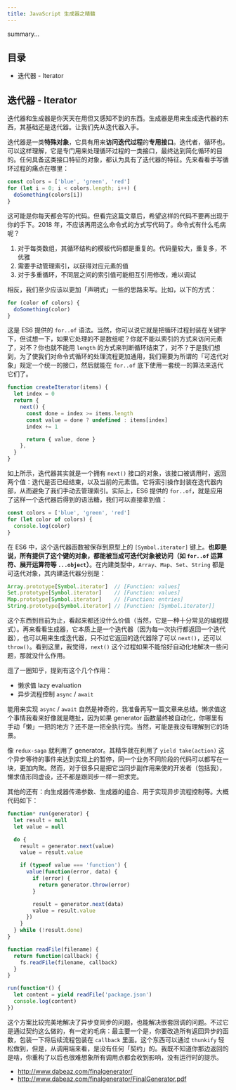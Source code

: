 ```yaml
---
title: JavaScript 生成器之精髓
---
```


summary...

## 目录

* 迭代器 - Iterator

## 迭代器 - Iterator

迭代器和生成器是你天天在用但又感知不到的东西。生成器是用来生成迭代器的东西，其基础还是迭代器。让我们先从迭代器入手。

迭代器是一类**特殊对象**，它具有用来**访问迭代过程**的**专用接口**。迭代者，循环也。可以这样理解，它是专门用来处理循环过程的一类接口，最终达到简化循环的目的。任何具备这类接口特征的对象，都认为具有了迭代器的特征。先来看看手写循环过程的痛点在哪里：

```javascript
const colors = ['blue', 'green', 'red']
for (let i = 0; i < colors.length; i++) {
  doSomething(colors[i])
}
```

这可能是你每天都会写的代码。但看完这篇文章后，希望这样的代码不要再出现于你的手下。2018 年，不应该再用这么命令式的方式写代码了。命令式有什么毛病呢？

1.  对于每类数组，其循环结构的模板代码都是重复的。代码量较大，重复多，不优雅
2.  需要手动管理索引，以获得对应元素的值
3.  对于多重循环，不同层之间的索引值可能相互引用修改，难以调试

相反，我们至少应该以更加「声明式」一些的思路来写。比如，以下的方式：

```javascript
for (color of colors) {
  doSomething(color)
}
```

这是 ES6 提供的 `for..of` 语法。当然，你可以说它就是把循环过程封装在关键字下，但试想一下，如果它处理的不是数组呢？你就不能以索引的方式来访问元素了，对不？你也就不能用 `length` 的方式来判断循环结束了，对不？于是我们想到，为了使我们对命令式循环的处理流程更加通用，我们需要为所谓的「可迭代对象」规定一个统一的接口，然后就能在 `for..of` 底下使用一套统一的算法来迭代它们了。

```javascript
function createIterator(items) {
  let index = 0
  return {
    next() {
      const done = index >= items.length
      const value = done ? undefined : items[index]
      index += 1

      return { value, done }
    },
  }
}
```

如上所示，迭代器其实就是一个拥有 `next()` 接口的对象，该接口被调用时，返回两个值：迭代是否已经结束，以及当前的元素值。它将索引操作封装在迭代器内部，从而避免了我们手动去管理索引。实际上，ES6 提供的 `for..of`，就是应用了这样一个迭代器后得到的语法糖，我们可以直接拿到值：

```javascript
const colors = ['blue', 'green', 'red']
for (let color of colors) {
  console.log(color)
}
```

在 ES6 中，这个迭代器函数被保存到原型上的 `[Symbol.iterator]` 键上。**也即是说，所有提供了这个键的对象，都能被当成可迭代对象被访问（如 `for..of` 运算符、展开运算符等 `...object`）**。在内建类型中，`Array`、`Map`、`Set`、`String` 都是可迭代对象，其内建迭代器分别是：

<!-- prettier-ignore-start -->
```javascript
Array.prototype[Symbol.iterator]  // [Function: values]
Set.prototype[Symbol.iterator]    // [Function: values]
Map.prototype[Symbol.iterator]    // [Function: entries]
String.prototype[Symbol.iterator] // [Function: [Symbol.iterator]]
```
<!-- prettier-ignore-end -->

这个东西到目前为止，看起来都还没什么价值（当然，它是一种十分常见的编程模式）。再来看看生成器，它本质上是一个迭代器（因为每一次执行都返回一个迭代器），也可以用来生成迭代器，只不过它返回的迭代器除了可以 `next()`，还可以 `throw()`。看到这里，我觉得，`next()` 这个过程如果不能恰好自动化地解决一些问题，那就没什么作用。

逛了一圈知乎，提到有这个几个作用：

* 懒求值 lazy evaluation
* 异步流程控制 `async` / `await`

能用来实现 `async` / `await` 自然是神奇的，我准备再写一篇文章来总结。懒求值这个事情我看来好像就是瞎扯，因为如果 generator 函数最终被自动化，你哪里有手动「懒」一把的地方？还不是一把全执行完。当然，可能是我没有理解到它的场景。

像 `redux-saga` 就利用了 generator。其精华就在利用了 `yield take(action)` 这个异步等待的事件来达到实现上的暂停，同一个业务不同阶段的代码可以都写在一块，更加内聚。然而，对于很多只是把它当同步副作用来使的开发者（包括我），懒求值形同虚设，还不都是跟同步一样一把求完。

其他的还有：向生成器传递参数、生成器的组合、用于实现异步流程控制等。大概代码如下：

```javascript
function* run(generator) {
  let result = null
  let value = null

  do {
    result = generator.next(value)
    value = result.value

    if (typeof value === 'function') {
      value(function(error, data) {
        if (error) {
          return generator.throw(error)
        }

        result = generator.next(data)
        value = result.value
      })
    }
  } while (!result.done)
}

function readFile(filename) {
  return function(callback) {
    fs.readFile(filename, callback)
  }
}

run(function*() {
  let content = yield readFile('package.json')
  console.log(content)
})
```

这个方案比较完美地解决了异步变同步的问题，也能解决嵌套回调的问题。不过它是通过契约这么做的，有一定的毛病：最主要一个是，你要改造所有返回异步的函数，包装一下将后续流程包装在 `callback` 里面。这个东西可以通过 `thunkify` 轻松做到，但是，从调用端来看，是没有任何「契约」的。我既不知道你那边返回的是啥，你重构了以后也很难想象所有调用点都会收到影响，没有运行时的提示。

* http://www.dabeaz.com/finalgenerator/
* http://www.dabeaz.com/finalgenerator/FinalGenerator.pdf

